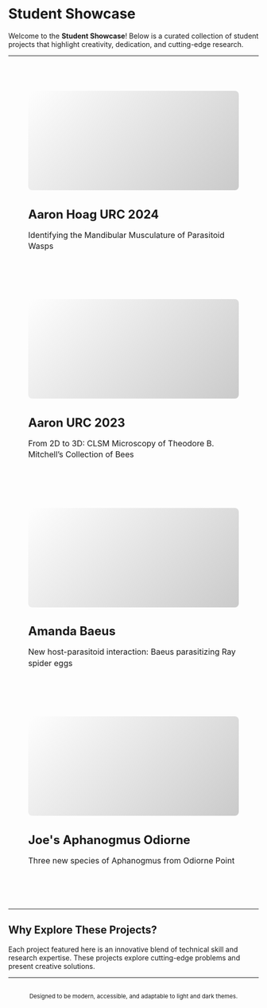 # Student Showcase

Welcome to the **Student Showcase**! Below is a curated collection of student projects that highlight creativity, dedication, and cutting-edge research.

---

<div style="display: flex; flex-direction: column; align-items: center; gap: 2rem; padding: 2rem 1rem;">

<div style="display: grid; grid-template-columns: repeat(auto-fit, minmax(300px, 1fr)); gap: 2rem; width: 100%; max-width: 1200px;">

<!-- Project 1 -->
<div style="background-color: var(--color-base-background); border: 1px solid var(--color-base-border); border-radius: 12px; padding: 1.5rem; box-shadow: var(--shadow-md); transition: transform 0.3s ease, box-shadow 0.3s ease; overflow: hidden;">
  <div style="position: relative; height: 200px; background-image: linear-gradient(135deg, rgba(255,255,255,0.3), rgba(0,0,0,0.2)), url('/src/assets/images/URC_Posters/AaronHoagURC2024.png'); background-size: cover; background-position: center; border-radius: 8px; margin-bottom: 1rem;"></div>
  <h3 style="font-size: 1.5rem; color: var(--color-accent); margin-bottom: 0.5rem;"><a href="/pages/Studentprojects/project1" style="color: var(--color-accent); text-decoration: none;">Aaron Hoag URC 2024</a></h3>
  <p style="color: var(--color-secondary); font-size: 1rem; line-height: 1.4;">Identifying the Mandibular Musculature of Parasitoid Wasps</p>
</div>

<!-- Project 2 -->
<div style="background-color: var(--color-base-background); border: 1px solid var(--color-base-border); border-radius: 12px; padding: 1.5rem; box-shadow: var(--shadow-md); transition: transform 0.3s ease, box-shadow 0.3s ease; overflow: hidden;">
  <div style="position: relative; height: 200px; background-image: linear-gradient(135deg, rgba(255,255,255,0.3), rgba(0,0,0,0.2)), url('/src/assets/images/URC_Posters/AaronURC2023.png'); background-size: cover; background-position: center; border-radius: 8px; margin-bottom: 1rem;"></div>
  <h3 style="font-size: 1.5rem; color: var(--color-accent); margin-bottom: 0.5rem;"><a href="/pages/Studentprojects/project2" style="color: var(--color-accent); text-decoration: none;">Aaron URC 2023</a></h3>
  <p style="color: var(--color-secondary); font-size: 1rem; line-height: 1.4;">From 2D to 3D: CLSM Microscopy of Theodore B. Mitchell’s Collection of Bees</p>
</div>

<!-- Project 3 -->
<div style="background-color: var(--color-base-background); border: 1px solid var(--color-base-border); border-radius: 12px; padding: 1.5rem; box-shadow: var(--shadow-md); transition: transform 0.3s ease, box-shadow 0.3s ease; overflow: hidden;">
  <div style="position: relative; height: 200px; background-image: linear-gradient(135deg, rgba(255,255,255,0.3), rgba(0,0,0,0.2)), url('/src/assets/images/URC_Posters/AmandaBaeus.png'); background-size: cover; background-position: center; border-radius: 8px; margin-bottom: 1rem;"></div>
  <h3 style="font-size: 1.5rem; color: var(--color-accent); margin-bottom: 0.5rem;"><a href="/pages/Studentprojects/project3" style="color: var(--color-accent); text-decoration: none;">Amanda Baeus</a></h3>
  <p style="color: var(--color-secondary); font-size: 1rem; line-height: 1.4;">New host-parasitoid interaction: Baeus parasitizing Ray spider eggs</p>
</div>

<!-- Project 4 -->
<div style="background-color: var(--color-base-background); border: 1px solid var(--color-base-border); border-radius: 12px; padding: 1.5rem; box-shadow: var(--shadow-md); transition: transform 0.3s ease, box-shadow 0.3s ease; overflow: hidden;">
  <div style="position: relative; height: 200px; background-image: linear-gradient(135deg, rgba(255,255,255,0.3), rgba(0,0,0,0.2)), url('/src/assets/images/URC_Posters/Joes_AphanogmusOdiorne.png'); background-size: cover; background-position: center; border-radius: 8px; margin-bottom: 1rem;"></div>
  <h3 style="font-size: 1.5rem; color: var(--color-accent); margin-bottom: 0.5rem;"><a href="/pages/Studentprojects/project4" style="color: var(--color-accent); text-decoration: none;">Joe's Aphanogmus Odiorne</a></h3>
  <p style="color: var(--color-secondary); font-size: 1rem; line-height: 1.4;">Three new species of Aphanogmus from Odiorne Point</p>
</div>

<!-- Continue with Projects 5-10 -->
<!-- Ensure all project links follow "/pages/Studentprojects/projectX" -->

</div>
</div>

---

## Why Explore These Projects?

Each project featured here is an innovative blend of technical skill and research expertise. These projects explore cutting-edge problems and present creative solutions.

---

<small style="color: var(--color-secondary); display: block; text-align: center; padding: 1rem;">Designed to be modern, accessible, and adaptable to light and dark themes.</small>
